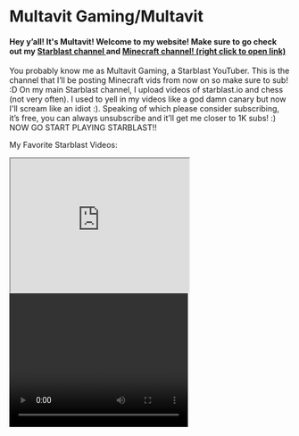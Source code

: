 <!DOCTYPE html>

<html>

<h1> Multavit Gaming/Multavit </h1>

<h4> Hey y’all! It's Multavit! Welcome to my website! Make sure to go check out my <a href="https://www.youtube.com/c/Multavit/featured"> Starblast channel </a> and <a href="https://www.youtube.com/channel/UC8tiyovFg5bHP8Gb5ST8rqA"> Minecraft channel! (right click to open link)</a> </h4>

<div>

  You probably know me as Multavit Gaming, a Starblast YouTuber. This is the channel that I’ll be posting Minecraft vids from now on so make sure to sub! :D On my main Starblast channel, I upload videos of starblast.io and chess (not very often). I used to yell in my videos like a god damn canary but now I'll scream like an idiot :). Speaking of which please consider subscribing, it’s free, you can always unsubscribe and it’ll get me closer to 1K subs! :) NOW GO START PLAYING STARBLAST!!

  My Favorite Starblast Videos:

  <iframe width = "320" height = "240" src = "https://www.youtube.com/watch?v=fF5i1sq5H-A&t=314s" >

  </iframe>

  <video width = "320" height = "240" controls>

    <source src = "https://www.youtube.com/watch?v=GnppzvmmEtE" type="video">

  </video>

</div>

</html>

